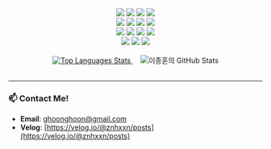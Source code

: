 <div align='center'>
  <img src="https://img.shields.io/badge/JavaScript-F7DF1E?style=for-the-badge&logo=javascript&logoColor=black"/>
  <img src="https://img.shields.io/badge/TypeScript-3178C6?style=for-the-badge&logo=Typescript&logoColor=white"/>
  <img src="https://img.shields.io/badge/Java-007396?style=for-the-badge&logo=java&logoColor=white"/>
  <img src="https://img.shields.io/badge/React-61DAFB?style=for-the-badge&logo=React&logoColor=black"/>
  <br/>
  <img src="https://img.shields.io/badge/Node.js-339933?style=for-the-badge&logo=Node.js&logoColor=white"/>
  <img src="https://img.shields.io/badge/Express-000000?style=for-the-badge&logo=express&logoColor=white"/>
  <img src="https://img.shields.io/badge/Spring Boot-6DB33F?style=for-the-badge&logo=spring-boot&logoColor=white"/>
  <img src="https://img.shields.io/badge/Spring Data JPA-6DB33F?style=for-the-badge&logo=spring&logoColor=white"/>
  <br/>
  <img src="https://img.shields.io/badge/Docker-2496ED?style=for-the-badge&logo=docker&logoColor=white"/>
  <img src="https://img.shields.io/badge/GitHub Actions-2088FF?style=for-the-badge&logo=github-actions&logoColor=white"/>
  <img src="https://img.shields.io/badge/Amazon S3-569A31?style=for-the-badge&logo=amazon-s3&logoColor=white"/>
  <img src="https://img.shields.io/badge/Amazon EC2-FF9900?style=for-the-badge&logo=amazon-ec2&logoColor=white"/>
  <br/>
  <img src="https://img.shields.io/badge/MySQL-4479A1?style=for-the-badge&logo=mysql&logoColor=white"/>
  <img src="https://img.shields.io/badge/MariaDB-003545?style=for-the-badge&logo=mariadb&logoColor=white"/>
  <img src="https://img.shields.io/badge/H2-808080?style=for-the-badge&logoColor=white"/>
</div>

<br/>

<div align='center'>
  <a href="https://github.com/anuraghazra/github-readme-stats">
    <img src="https://github-readme-stats.vercel.app/api/top-langs/?username=jonghoon-L&theme=tokyonight" alt="Top Languages Stats"/>
  </a>
  &nbsp;&nbsp;&nbsp; <img src="https://github-readme-stats.vercel.app/api?username=jonghoon-L&show_icons=true&theme=bear&hide=stars&custom_title=%EC%9D%B4%EC%A2%85%ED%9B%88%EC%9D%98%20GitHub%20Stats" alt="이종훈의 GitHub Stats"/>
</div>

<br/>

---

### 📫 Contact Me!

- **Email**: ghoonghoon@gmail.com
- **Velog**: [https://velog.io/@znhxxn/posts](https://velog.io/@znhxxn/posts)
